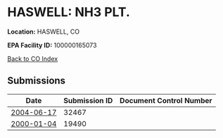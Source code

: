 # HASWELL: NH3 PLT.

**Location:** HASWELL, CO

**EPA Facility ID:** 100000165073

[Back to CO Index](../../index.md)

## Submissions

| Date | Submission ID | Document Control Number |
|------|--------------|-------------------------|
| [2004-06-17](submissions/32467.md) | 32467 |  |
| [2000-01-04](submissions/19490.md) | 19490 |  |
